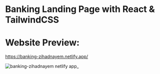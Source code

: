 # Banking Landing Page with React & TailwindCSS

# Website Preview:
https://banking-zihadnayem.netlify.app/


![banking-zihadnayem netlify app_](https://github.com/ZihadHossainNayem/Bank-Landing-Page-with-React-TailwindCSS/assets/30808845/415d797c-7470-4d5c-ba2f-a016888029bf)
